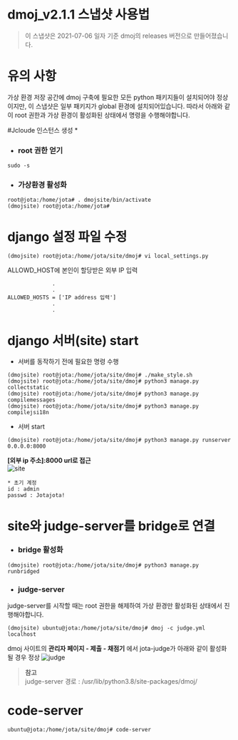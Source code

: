 dmoj_v2.1.1 스냅샷 사용법
=========================
>이 스냅샷은 2021-07-06 일자 기준 dmoj의 releases 버전으로 만들어졌습니다.

# 유의 사항
가상 환경 저장 공간에 dmoj 구축에 필요한 모든 python 패키지들이 설치되어야 정상이지만, 이 스냅샷은 일부 패키지가 global 환경에 설치되어있습니다. 따라서 아래와 같이 root 권한과 가상 환경이 활성화된 상태에서 명령을 수행해야합니다.   

#Jcloude 인스턴스 생성
* 

* ### root 권한 얻기
```
sudo -s
```
* ### 가상환경 활성화
``` 
root@jota:/home/jota# . dmojsite/bin/activate
(dmojsite) root@jota:/home/jota#
```

# django 설정 파일 수정
```
(dmojsite) root@jota:/home/jota/site/dmoj# vi local_settings.py
```

ALLOWD_HOST에 본인이 할당받은 외부 IP 입력

``` 
              .
              .
ALLOWED_HOSTS = ['IP address 입력']
              .
              .
```

# django 서버(site) start

* 서버를 동작하기 전에 필요한 명령 수행
```
(dmojsite) root@jota:/home/jota/site/dmoj# ./make_style.sh
(dmojsite) root@jota:/home/jota/site/dmoj# python3 manage.py collectstatic
(dmojsite) root@jota:/home/jota/site/dmoj# python3 manage.py compilemessages
(dmojsite) root@jota:/home/jota/site/dmoj# python3 manage.py compilejsi18n
```
* 서버 start
```
(dmojsite) root@jota:/home/jota/site/dmoj# python3 manage.py runserver 0.0.0.0:8000 
```

**[외부 ip 주소]:8000 url로 접근**   
![site](https://user-images.githubusercontent.com/42068110/124557855-f00eb380-de74-11eb-8b38-780df93f938b.PNG)

```
* 초기 계정   
id : admin   
passwd : Jotajota!
```
# site와 judge-server를 bridge로 연결

* ### bridge 활성화   
```
(dmojsite) root@jota:/home/jota/site/dmoj# python3 manage.py runbridged
```
* ### judge-server  
judge-server를 시작할 때는 root 권한을 해제하여 가상 환경만 활성화된 상태에서 진행해야합니다.
```
(dmojsite) ubuntu@jota:/home/jota/site/dmoj# dmoj -c judge.yml localhost
```

dmoj 사이트의 **관리자 페이지 - 제출 - 채점기** 에서 jota-judge가 아래와 같이 활성화 될 경우 정상
![judge](https://user-images.githubusercontent.com/42068110/124560838-36b1dd00-de78-11eb-8216-4b60c01f1708.PNG)


> **참고**    
> judge-server 경로 : /usr/lib/python3.8/site-packages/dmoj/

# code-server

```
ubuntu@jota:/home/jota/site/dmoj# code-server
```
